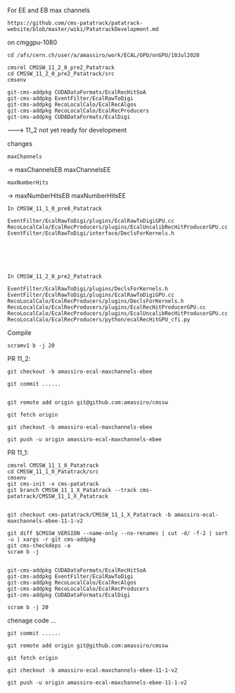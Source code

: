 For EE and EB max channels
    
    https://github.com/cms-patatrack/patatrack-website/blob/master/wiki/PatatrackDevelopment.md
    
on cmggpu-1080

    cd /afs/cern.ch/user/a/amassiro/work/ECAL/GPU/onGPU/10Jul2020

    cmsrel CMSSW_11_2_0_pre2_Patatrack
    cd CMSSW_11_2_0_pre2_Patatrack/src
    cmsenv

    git-cms-addpkg CUDADataFormats/EcalRecHitSoA
    git-cms-addpkg EventFilter/EcalRawToDigi
    git-cms-addpkg RecoLocalCalo/EcalRecAlgos
    git-cms-addpkg RecoLocalCalo/EcalRecProducers
    git-cms-addpkg CUDADataFormats/EcalDigi


---> 11_2 not yet ready for development
      
    
        
changes 

    maxChannels  
->
    maxChannelsEB
    maxChannelsEE
    
    
    
    maxNumberHits
-> 
    maxNumberHitsEB
    maxNumberHitsEE


    In CMSSW_11_1_0_pre8_Patatrack
    
    EventFilter/EcalRawToDigi/plugins/EcalRawToDigiGPU.cc
    RecoLocalCalo/EcalRecProducers/plugins/EcalUncalibRecHitProducerGPU.cc
    EventFilter/EcalRawToDigi/interface/DeclsForKernels.h
    
    
    
    
    
    
    In CMSSW_11_2_0_pre2_Patatrack
    
    EventFilter/EcalRawToDigi/plugins/DeclsForKernels.h 
    EventFilter/EcalRawToDigi/plugins/EcalRawToDigiGPU.cc
    RecoLocalCalo/EcalRecProducers/plugins/DeclsForKernels.h 
    RecoLocalCalo/EcalRecProducers/plugins/EcalRecHitProducerGPU.cc 
    RecoLocalCalo/EcalRecProducers/plugins/EcalUncalibRecHitProducerGPU.cc 
    RecoLocalCalo/EcalRecProducers/python/ecalRecHitGPU_cfi.py
    
    
Compile

    scramv1 b -j 20
    
    
PR 11_2:
 
    git checkout -b amassiro-ecal-maxchannels-ebee
    
    git commit ......
    
    
    git remote add origin git@github.com:amassiro/cmssw
 
    git fetch origin
    
    git checkout -b amassiro-ecal-maxchannels-ebee

    git push -u origin amassiro-ecal-maxchannels-ebee

    
    

PR 11_1:
 
    cmsrel CMSSW_11_1_0_Patatrack
    cd CMSSW_11_1_0_Patatrack/src
    cmsenv
    git cms-init -x cms-patatrack
    git branch CMSSW_11_1_X_Patatrack --track cms-patatrack/CMSSW_11_1_X_Patatrack

 
    git checkout cms-patatrack/CMSSW_11_1_X_Patatrack -b amassiro-ecal-maxchannels-ebee-11-1-v2
    
    git diff $CMSSW_VERSION --name-only --no-renames | cut -d/ -f-2 | sort -u | xargs -r git cms-addpkg
    git cms-checkdeps -a
    scram b -j


    git-cms-addpkg CUDADataFormats/EcalRecHitSoA
    git-cms-addpkg EventFilter/EcalRawToDigi
    git-cms-addpkg RecoLocalCalo/EcalRecAlgos
    git-cms-addpkg RecoLocalCalo/EcalRecProducers
    git-cms-addpkg CUDADataFormats/EcalDigi

    scram b -j 20
    
chenage code ...

    git commit ......
    
    git remote add origin git@github.com:amassiro/cmssw
 
    git fetch origin
    
    git checkout -b amassiro-ecal-maxchannels-ebee-11-1-v2

    git push -u origin amassiro-ecal-maxchannels-ebee-11-1-v2

    
    
    
    
    